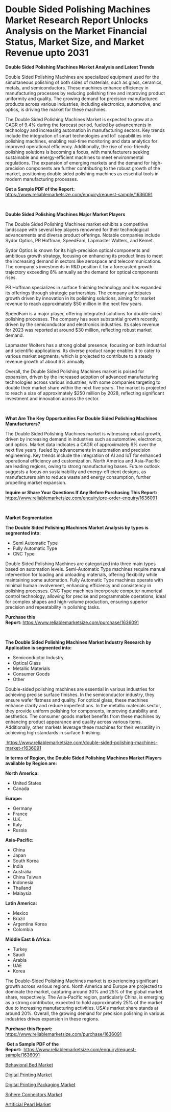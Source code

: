 <p><h1>Double Sided Polishing Machines Market Research Report Unlocks Analysis on the Market Financial Status, Market Size, and Market Revenue upto 2031</h1></p><p><strong>Double Sided Polishing Machines Market Analysis and Latest Trends</strong></p>
<p><p>Double Sided Polishing Machines are specialized equipment used for the simultaneous polishing of both sides of materials, such as glass, ceramics, metals, and semiconductors. These machines enhance efficiency in manufacturing processes by reducing polishing time and improving product uniformity and quality. The growing demand for precision-manufactured products across various industries, including electronics, automotive, and optics, is driving the market for these machines.</p><p>The Double Sided Polishing Machines Market is expected to grow at a CAGR of 9.4% during the forecast period, fueled by advancements in technology and increasing automation in manufacturing sectors. Key trends include the integration of smart technologies and IoT capabilities into polishing machines, enabling real-time monitoring and data analytics for improved operational efficiency. Additionally, the rise of eco-friendly polishing solutions is becoming a focus, with manufacturers seeking sustainable and energy-efficient machines to meet environmental regulations. The expansion of emerging markets and the demand for high-precision components are further contributing to the robust growth of the market, positioning double sided polishing machines as essential tools in modern manufacturing processes.</p></p>
<p><strong>Get a Sample PDF of the Report:&nbsp;</strong> <a href="https://www.reliablemarketsize.com/enquiry/request-sample/1636091">https://www.reliablemarketsize.com/enquiry/request-sample/1636091</a></p>
<p>&nbsp;</p>
<p><strong>Double Sided Polishing Machines Major Market Players</strong></p>
<p><p>The Double Sided Polishing Machines market exhibits a competitive landscape with several key players renowned for their technological advancements and diverse product offerings. Notable companies include Sydor Optics, PR Hoffman, SpeedFam, Lapmaster Wolters, and Kemet.</p><p>Sydor Optics is known for its high-precision optical components and ambitious growth strategy, focusing on enhancing its product lines to meet the increasing demand in sectors like aerospace and telecommunications. The company's investments in R&D position it for a forecasted growth trajectory exceeding 8% annually as the demand for optical components rises.</p><p>PR Hoffman specializes in surface finishing technology and has expanded its offerings through strategic partnerships. The company anticipates growth driven by innovation in its polishing solutions, aiming for market revenue to reach approximately $50 million in the next few years.</p><p>SpeedFam is a major player, offering integrated solutions for double-sided polishing processes. The company has seen substantial growth recently, driven by the semiconductor and electronics industries. Its sales revenue for 2023 was reported at around $30 million, reflecting robust market demand.</p><p>Lapmaster Wolters has a strong global presence, focusing on both industrial and scientific applications. Its diverse product range enables it to cater to various market segments, which is projected to contribute to a steady revenue growth of about 6% annually.</p><p>Overall, the Double Sided Polishing Machines market is poised for expansion, driven by the increased adoption of advanced manufacturing technologies across various industries, with some companies targeting to double their market share within the next five years. The market is projected to reach a size of approximately $250 million by 2028, reflecting significant investment and innovation across the sector.</p></p>
<p>&nbsp;</p>
<p><strong>What Are The Key Opportunities For Double Sided Polishing Machines Manufacturers?</strong></p>
<p><p>The Double Sided Polishing Machines market is witnessing robust growth, driven by increasing demand in industries such as automotive, electronics, and optics. Market data indicates a CAGR of approximately 6% over the next five years, fueled by advancements in automation and precision engineering. Key trends include the integration of AI and IoT for enhanced operational efficiency and customization. North America and Asia-Pacific are leading regions, owing to strong manufacturing bases. Future outlook suggests a focus on sustainability and energy-efficient designs, as manufacturers aim to reduce waste and energy consumption, further propelling market expansion.</p></p>
<p><strong>Inquire or Share Your Questions If Any Before Purchasing This Report:</strong> <a href="https://www.reliablemarketsize.com/enquiry/pre-order-enquiry/1636091">https://www.reliablemarketsize.com/enquiry/pre-order-enquiry/1636091</a></p>
<p>&nbsp;</p>
<p><strong>Market Segmentation</strong></p>
<p><strong>The Double Sided Polishing Machines Market Analysis by types is segmented into:</strong></p>
<p><ul><li>Semi Automatic Type</li><li>Fully Automatic Type</li><li>CNC Type</li></ul></p>
<p><p>Double Sided Polishing Machines are categorized into three main types based on automation levels. Semi-Automatic Type machines require manual intervention for loading and unloading materials, offering flexibility while maintaining some automation. Fully Automatic Type machines operate with minimal human involvement, enhancing efficiency and consistency in polishing processes. CNC Type machines incorporate computer numerical control technology, allowing for precise and programmable operations, ideal for complex shapes and high-volume production, ensuring superior precision and repeatability in polishing tasks.</p></p>
<p><strong>Purchase this Report:&nbsp;</strong><a href="https://www.reliablemarketsize.com/purchase/1636091">https://www.reliablemarketsize.com/purchase/1636091</a></p>
<p>&nbsp;</p>
<p><strong>The Double Sided Polishing Machines Market Industry Research by Application is segmented into:</strong></p>
<p><ul><li>Semiconductor Industry</li><li>Optical Glass</li><li>Metallic Materials</li><li>Consumer Goods</li><li>Other</li></ul></p>
<p><p>Double-sided polishing machines are essential in various industries for achieving precise surface finishes. In the semiconductor industry, they ensure wafer flatness and quality. For optical glass, these machines enhance clarity and reduce imperfections. In the metallic materials sector, they provide uniform polishing for components, improving durability and aesthetics. The consumer goods market benefits from these machines by enhancing product appearance and quality across various items. Additionally, other markets leverage these machines for their versatility in achieving high standards in surface finishing.</p></p>
<p><a href="https://www.reliablemarketsize.com/double-sided-polishing-machines-market-r1636091">&nbsp;https://www.reliablemarketsize.com/double-sided-polishing-machines-market-r1636091</a></p>
<p><strong>In terms of Region, the Double Sided Polishing Machines Market Players available by Region are:</strong></p>
<p>
    <p> <strong> North America: </strong>
        <ul>
            <li>United States</li>
            <li>Canada</li>
        </ul>
        </p> 
    <p> <strong> Europe: </strong>
        <ul>
            <li>Germany</li>
            <li>France</li>
            <li>U.K.</li>
            <li>Italy</li>
            <li>Russia</li>
        </ul>
        </p> 
    <p> <strong> Asia-Pacific: </strong>
        <ul>
            <li>China</li>
            <li>Japan</li>
            <li>South Korea</li>
            <li>India</li>
            <li>Australia</li>
            <li>China Taiwan</li>
            <li>Indonesia</li>
            <li>Thailand</li>
            <li>Malaysia</li>
        </ul>
        </p> 
    <p> <strong> Latin America: </strong>
        <ul>
            <li>Mexico</li>
            <li>Brazil</li>
            <li>Argentina Korea</li>
            <li>Colombia</li>
        </ul>
        </p> 
    <p> <strong> Middle East & Africa: </strong>
        <ul>
            <li>Turkey</li>
            <li>Saudi</li>
            <li>Arabia</li>
            <li>UAE</li>
            <li>Korea</li>
        </ul>
    </p>
    </p>
<p><p>The Double-Sided Polishing Machines market is experiencing significant growth across various regions. North America and Europe are projected to dominate the market, capturing around 30% and 25% of the global market share, respectively. The Asia-Pacific region, particularly China, is emerging as a strong contributor, expected to hold approximately 25% of the market due to increasing manufacturing activities. USA's market share stands at around 20%. Overall, the growing demand for precision polishing in various industries drives expansion in these regions.</p></p>
<p><strong>Purchase this Report: </strong><a href="https://www.reliablemarketsize.com/purchase/1636091">https://www.reliablemarketsize.com/purchase/1636091</a></p>
<p>&nbsp;<strong>Get a Sample PDF of the Report:&nbsp;&nbsp;</strong><a href="https://www.reliablemarketsize.com/enquiry/request-sample/1636091">https://www.reliablemarketsize.com/enquiry/request-sample/1636091</a></p>
<p><strong></strong></p>
<p><p><a href="https://medium.com/@eunawiegad2023/global-perspectives-on-behavioral-bed-market-trends-challenges-and-forecast-2024-2031-5b1c82078a4d?postPublishedType=repub">Behavioral Bed Market</a></p><p><a href="https://www.linkedin.com/pulse/comprehensive-look-product-type-aqueoussolventuv-curablelatexdye-jhgec">Digital Printing Market</a></p><p><a href="https://www.linkedin.com/pulse/digital-printing-packaging-market-global-regional-analysis-bdhlc">Digital Printing Packaging Market</a></p><p><a href="https://medium.com/@lillianamurazik2023/sphere-connectors-industry-sector-new-technologies-and-market-impact-forecasted-for-period-from-1c2a7ca92ee7">Sphere Connectors Market</a></p><p><a href="https://issuu.com/reportprime-2/docs/artificial-pearl-market-size-2030.p_69c60c142ddac1">Artificial Pearl Market</a></p></p>